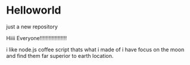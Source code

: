 # Helloworld
just a new repository

Hiiii Everyone!!!!!!!!!!!!!!!!!!

i like node.js coffee script thats what i made of
i have focus on the moon and find them far superior to earth location.
